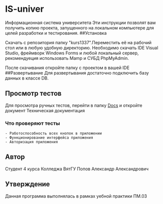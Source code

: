 # IS-univer

Информационная система университета
Эти инструкции позволят вам получить копию проекта, запущенного на локальном компьютере для целей разработки и тестирования.
##Установка

Скачать с репозитория папку "kurs1337".Переместить её на рабочий стол или в любую удобную директорию.
Необходимо скачать IDE Visual Studio, фреймворк Windows Forms и любой локальный сервер, рекомендуеция иcпользовать Mamp и СУБД PhpMyAdmin.



После скачивания откройте папку с проектом в вашей IDE
##Развертывание
Для развертывания достаточно подключить базу данных в классе DB.

## Просмотр тестов 

Для просмотра ручных тестов, перейти в папку [Docs](https://github.com/Leneiner/IS-univer/tree/main/Docs) и откройте документ Техническая документация 

### Что проверяют тесты

```
- Работоспособность всех кнопок в приложении
- Функционирование интерфейса приложения
- Авторизация приложения
```
## Автор

Студент 4 курса Колледжа ВятГУ Попов Александр Александрович
## Утверждение

Данная программа выполнялась в рамках уебной практики ПМ.03
